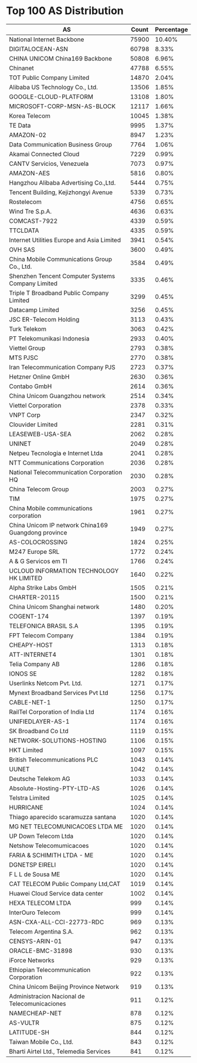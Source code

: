 # Top 100 AS Distribution
| AS | Count | Percentage |
|----|----|----|
| National Internet Backbone | 75900 | 10.40% |
| DIGITALOCEAN-ASN | 60798 | 8.33% |
| CHINA UNICOM China169 Backbone | 50808 | 6.96% |
| Chinanet | 47788 | 6.55% |
| TOT Public Company Limited | 14870 | 2.04% |
| Alibaba US Technology Co., Ltd. | 13506 | 1.85% |
| GOOGLE-CLOUD-PLATFORM | 13108 | 1.80% |
| MICROSOFT-CORP-MSN-AS-BLOCK | 12117 | 1.66% |
| Korea Telecom | 10045 | 1.38% |
| TE Data | 9995 | 1.37% |
| AMAZON-02 | 8947 | 1.23% |
| Data Communication Business Group | 7764 | 1.06% |
| Akamai Connected Cloud | 7229 | 0.99% |
| CANTV Servicios, Venezuela | 7073 | 0.97% |
| AMAZON-AES | 5816 | 0.80% |
| Hangzhou Alibaba Advertising Co.,Ltd. | 5444 | 0.75% |
| Tencent Building, Kejizhongyi Avenue | 5339 | 0.73% |
| Rostelecom | 4756 | 0.65% |
| Wind Tre S.p.A. | 4636 | 0.63% |
| COMCAST-7922 | 4339 | 0.59% |
| TTCLDATA | 4335 | 0.59% |
| Internet Utilities Europe and Asia Limited | 3941 | 0.54% |
| OVH SAS | 3600 | 0.49% |
| China Mobile Communications Group Co., Ltd. | 3584 | 0.49% |
| Shenzhen Tencent Computer Systems Company Limited | 3335 | 0.46% |
| Triple T Broadband Public Company Limited | 3299 | 0.45% |
| Datacamp Limited | 3256 | 0.45% |
| JSC ER-Telecom Holding | 3113 | 0.43% |
| Turk Telekom | 3063 | 0.42% |
| PT Telekomunikasi Indonesia | 2933 | 0.40% |
| Viettel Group | 2793 | 0.38% |
| MTS PJSC | 2770 | 0.38% |
| Iran Telecommunication Company PJS | 2723 | 0.37% |
| Hetzner Online GmbH | 2630 | 0.36% |
| Contabo GmbH | 2614 | 0.36% |
| China Unicom Guangzhou network | 2514 | 0.34% |
| Viettel Corporation | 2378 | 0.33% |
| VNPT Corp | 2347 | 0.32% |
| Clouvider Limited | 2281 | 0.31% |
| LEASEWEB-USA-SEA | 2062 | 0.28% |
| UNINET | 2049 | 0.28% |
| Netpeu Tecnologia e Internet Ltda | 2041 | 0.28% |
| NTT Communications Corporation | 2036 | 0.28% |
| National Telecommunication Corporation HQ | 2030 | 0.28% |
| China Telecom Group | 2003 | 0.27% |
| TIM | 1975 | 0.27% |
| China Mobile communications corporation | 1961 | 0.27% |
| China Unicom IP network China169 Guangdong province | 1949 | 0.27% |
| AS-COLOCROSSING | 1824 | 0.25% |
| M247 Europe SRL | 1772 | 0.24% |
| A & G Servicos em TI | 1766 | 0.24% |
| UCLOUD INFORMATION TECHNOLOGY HK LIMITED | 1640 | 0.22% |
| Alpha Strike Labs GmbH | 1505 | 0.21% |
| CHARTER-20115 | 1500 | 0.21% |
| China Unicom Shanghai network | 1480 | 0.20% |
| COGENT-174 | 1397 | 0.19% |
| TELEFONICA BRASIL S.A | 1395 | 0.19% |
| FPT Telecom Company | 1384 | 0.19% |
| CHEAPY-HOST | 1313 | 0.18% |
| ATT-INTERNET4 | 1301 | 0.18% |
| Telia Company AB | 1286 | 0.18% |
| IONOS SE | 1282 | 0.18% |
| Userlinks Netcom Pvt. Ltd. | 1271 | 0.17% |
| Mynext Broadband Services Pvt Ltd | 1256 | 0.17% |
| CABLE-NET-1 | 1250 | 0.17% |
| RailTel Corporation of India Ltd | 1174 | 0.16% |
| UNIFIEDLAYER-AS-1 | 1174 | 0.16% |
| SK Broadband Co Ltd | 1119 | 0.15% |
| NETWORK-SOLUTIONS-HOSTING | 1106 | 0.15% |
| HKT Limited | 1097 | 0.15% |
| British Telecommunications PLC | 1043 | 0.14% |
| UUNET | 1042 | 0.14% |
| Deutsche Telekom AG | 1033 | 0.14% |
| Absolute-Hosting-PTY-LTD-AS | 1026 | 0.14% |
| Telstra Limited | 1025 | 0.14% |
| HURRICANE | 1024 | 0.14% |
| Thiago aparecido scaramuzza santana | 1020 | 0.14% |
| MG NET TELECOMUNICACOES LTDA ME | 1020 | 0.14% |
| UP Down Telecom Ltda | 1020 | 0.14% |
| Netshow Telecomumicacoes | 1020 | 0.14% |
| FARIA & SCHIMITH LTDA - ME | 1020 | 0.14% |
| DGNETSP EIRELI | 1020 | 0.14% |
| F L L de Sousa ME | 1020 | 0.14% |
| CAT TELECOM Public Company Ltd,CAT | 1019 | 0.14% |
| Huawei Cloud Service data center | 1002 | 0.14% |
| HEXA TELECOM LTDA | 999 | 0.14% |
| InterOuro Telecom | 999 | 0.14% |
| ASN-CXA-ALL-CCI-22773-RDC | 969 | 0.13% |
| Telecom Argentina S.A. | 962 | 0.13% |
| CENSYS-ARIN-01 | 947 | 0.13% |
| ORACLE-BMC-31898 | 930 | 0.13% |
| iForce Networks | 929 | 0.13% |
| Ethiopian Telecommunication Corporation | 922 | 0.13% |
| China Unicom Beijing Province Network | 919 | 0.13% |
| Administracion Nacional de Telecomunicaciones | 911 | 0.12% |
| NAMECHEAP-NET | 878 | 0.12% |
| AS-VULTR | 875 | 0.12% |
| LATITUDE-SH | 844 | 0.12% |
| Taiwan Mobile Co., Ltd. | 843 | 0.12% |
| Bharti Airtel Ltd., Telemedia Services | 841 | 0.12% |
